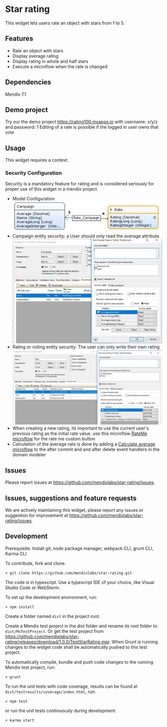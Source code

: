 # Star rating
This widget lets users rate an object with stars from 1 to 5.

## Features
* Rate an object with stars
* Display average rating
* Display rating in whole and half stars
* Execute a microflow when the rate is changed

## Dependencies
Mendix 7.1

## Demo project
Try our the demo project https://rating100.mxapps.io with username: x/y/z  and password: 1
Editing of a rate is possible if the logged in user owns that vote

## Usage
This widget requires a context.

### Security Configuration

Security is a mandatory feature for rating and is considered seriously for proper use of this widget in a mendix project.
 - Model Configuration ![1](./assets/domain_model.jpg)
 - Campaign entity security: a User should only read the average attribute ![1](./assets/security_campaign.jpg)
 - Rating or voting entity security: The user can only write their own rating ![1](./assets/security_rate.jpg)
 - When creating a new rating, its important to use the current user's previous rating as the initial rate value. use this microflow [RateMe microflow](https://modelshare.mendix.com/models/d7ece331-49d4-4464-a2e2-ea75528a0367/rate-me) for the rate me custom button
 - Calculation of the average rate is done by adding a [Calculate average microflow](https://modelshare.mendix.com/models/d27114b6-e2fb-4d79-aa39-8c60a6477ca8/calculate-average-rate) to the after commit and and after delete event handlers in the domain modeler

## Issues
Please report issues at https://github.com/mendixlabs/star-rating/issues.

## Issues, suggestions and feature requests
We are actively maintaining this widget, please report any issues or suggestion for improvement at https://github.com/mendixlabs/star-rating/issues.

## Development
Prerequisite: Install git, node package manager, webpack CLI, grunt CLI, Karma CLI

To contribute, fork and clone.

    > git clone https://github.com/mendixlabs/star-rating.git

The code is in typescript. Use a typescript IDE of your choice, like Visual Studio Code or WebStorm.

To set up the development environment, run:

    > npm install

Create a folder named `dist` in the project root.

Create a Mendix test project in the dist folder and rename its root folder to `dist/MxTestProject`. Or get the test project from https://github.com/mendixlabs/star-rating/releases/download/1.0.0/TestStarRating.mpr. When Grunt is running changes to the widget code shall be automatically pushed to this test project.

To automatically compile, bundle and push code changes to the running Mendix test project, run:

    > grunt

To run the unit tests with code coverage, results can be found at `dist/testresults/coverage/index.html`, run:

    > npm test

or run the unit tests continuously during development:

    > karma start
